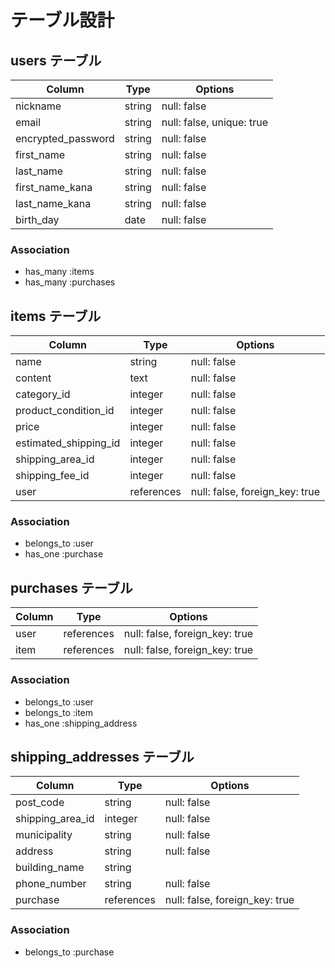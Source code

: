 # テーブル設計

## users テーブル

| Column             | Type   | Options                   |
| ------------------ | ------ | ------------------------- |
| nickname           | string | null: false               |
| email              | string | null: false, unique: true |
| encrypted_password | string | null: false               |
| first_name         | string | null: false               |
| last_name          | string | null: false               |
| first_name_kana    | string | null: false               |
| last_name_kana     | string | null: false               |
| birth_day          | date   | null: false               |

### Association

- has_many :items
- has_many :purchases

## items テーブル

| Column                | Type       | Options                        |
| --------------------- | ---------- | ------------------------------ |
| name                  | string     | null: false                    |
| content               | text       | null: false                    |
| category_id           | integer    | null: false                    |
| product_condition_id  | integer    | null: false                    |
| price                 | integer    | null: false                    |
| estimated_shipping_id | integer    | null: false                    |
| shipping_area_id      | integer    | null: false                    |
| shipping_fee_id       | integer    | null: false                    |
| user                  | references | null: false, foreign_key: true |

### Association

- belongs_to :user
- has_one :purchase

## purchases テーブル

| Column | Type       | Options                        |
| ------ | ---------- | ------------------------------ |
| user   | references | null: false, foreign_key: true |
| item   | references | null: false, foreign_key: true |

### Association

- belongs_to :user
- belongs_to :item
- has_one :shipping_address

## shipping_addresses テーブル

| Column           | Type       | Options                         |
| ---------------- | ---------- | ------------------------------- |
| post_code        | string     | null: false                     |
| shipping_area_id | integer    | null: false                     |
| municipality     | string     | null: false                     |
| address          | string     | null: false                     |
| building_name    | string     |                                 |
| phone_number     | string     | null: false                     |
| purchase         | references | null: false, foreign_key: true  |

### Association

- belongs_to :purchase